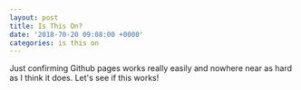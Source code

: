 ```yaml
---
layout: post
title: Is This On?
date: '2018-70-20 09:08:00 +0000'
categories: is this on
---
```


Just confirming Github pages works really easily and nowhere near as hard as I think it does. Let's see if this works!
